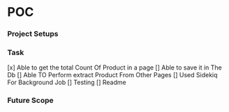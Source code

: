 # POC

### Project Setups

### Task 
[x] Able to get the total Count Of Product in a page
[] Able to save it in The Db
[] Able TO Perform extract Product From Other Pages
[] Used Sidekiq For Background Job
[] Testing
[] Readme

### Future Scope

